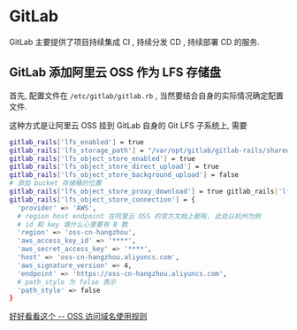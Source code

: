 # GitLab

GitLab 主要提供了项目持续集成 CI , 持续分发 CD , 持续部署 CD 的服务. 

## GitLab 添加阿里云 OSS 作为 LFS 存储盘

首先, 配置文件在 `/etc/gitlab/gitlab.rb` , 当然要结合自身的实际情况确定配置文件. 

这种方式是让阿里云 OSS 挂到 GitLab 自身的 Git LFS 子系统上, 需要
``` sh
gitlab_rails['lfs_enabled'] = true
gitlab_rails['lfs_storage_path'] = "/var/opt/gitlab/gitlab-rails/shared/lfs-objects"
gitlab_rails['lfs_object_store_enabled'] = true
gitlab_rails['lfs_object_store_direct_upload'] = true 
gitlab_rails['lfs_object_store_background_upload'] = false 
# 添加 bucket 存储桶的位置
gitlab_rails['lfs_object_store_proxy_download'] = true gitlab_rails['lfs_object_store_remote_directory'] = "****"
gitlab_rails['lfs_object_store_connection'] = {
  'provider' => 'AWS',
  # region host endpoint 在阿里云 OSS 的官方文档上都有, 此处以杭州为例
  # id 和 key 填什么心里要有 B 数
  'region' => 'oss-cn-hangzhou', 
  'aws_access_key_id' => '****', 
  'aws_secret_access_key' => '****', 
  'host' => 'oss-cn-hangzhou.aliyuncs.com', 
  'aws_signature_version' => 4, 
  'endpoint' => 'https://oss-cn-hangzhou.aliyuncs.com', 
  # path_style 为 false 表示
  'path_style' => false
}
```
[好好看看这个 -- OSS 访问域名使用规则](https://help.aliyun.com/document_detail/31834.html?spm=a2c4g.11186623.6.620.2de37c57foH1S0)